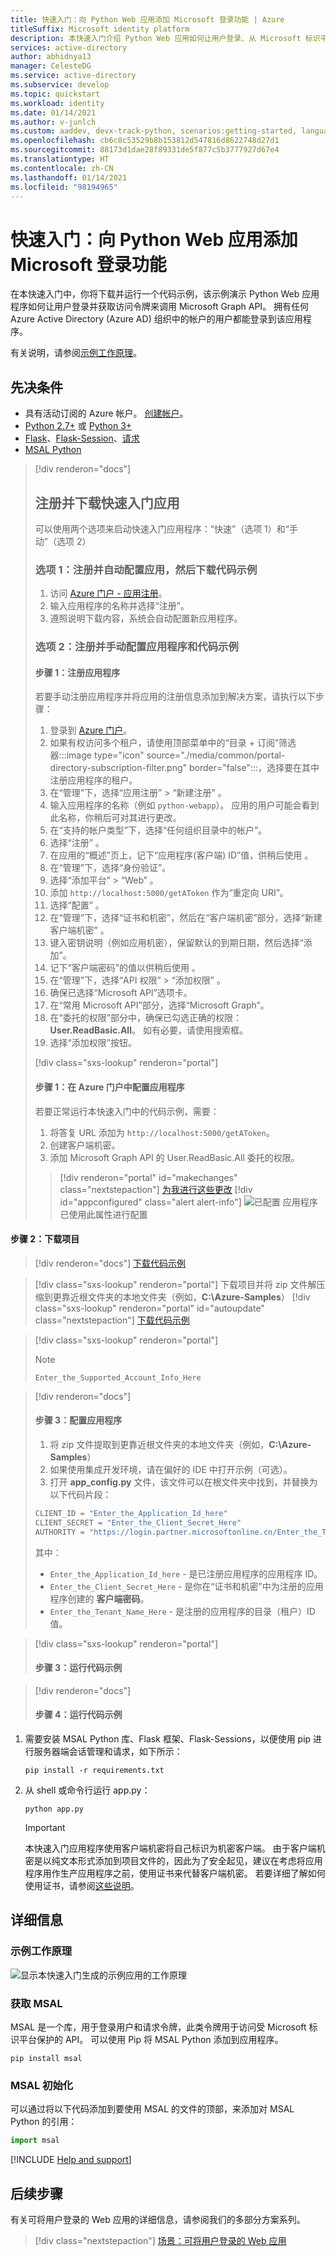 ```yaml
---
title: 快速入门：向 Python Web 应用添加 Microsoft 登录功能 | Azure
titleSuffix: Microsoft identity platform
description: 本快速入门介绍 Python Web 应用如何让用户登录、从 Microsoft 标识平台获取访问令牌以及调用 Microsoft Graph API。
services: active-directory
author: abhidnya13
manager: CelesteDG
ms.service: active-directory
ms.subservice: develop
ms.topic: quickstart
ms.workload: identity
ms.date: 01/14/2021
ms.author: v-junlch
ms.custom: aaddev, devx-track-python, scenarios:getting-started, languages:Python
ms.openlocfilehash: cb6c8c53529b8b153812d547816d8622748d27d1
ms.sourcegitcommit: 88173d1dae28f89331de5f877c5b3777927d67e4
ms.translationtype: HT
ms.contentlocale: zh-CN
ms.lasthandoff: 01/14/2021
ms.locfileid: "98194965"
---
```

# <a name="quickstart-add-sign-in-with-microsoft-to-a-python-web-app"></a>快速入门：向 Python Web 应用添加 Microsoft 登录功能

在本快速入门中，你将下载并运行一个代码示例，该示例演示 Python Web 应用程序如何让用户登录并获取访问令牌来调用 Microsoft Graph API。 拥有任何 Azure Active Directory (Azure AD) 组织中的帐户的用户都能登录到该应用程序。

有关说明，请参阅[示例工作原理](#how-the-sample-works)。

## <a name="prerequisites"></a>先决条件

- 具有活动订阅的 Azure 帐户。 [创建帐户](https://www.microsoft.com/china/azure/index.html?fromtype=cn)。
- [Python 2.7+](https://www.python.org/downloads/release/python-2713) 或 [Python 3+](https://www.python.org/downloads/release/python-364/)
- [Flask](http://flask.pocoo.org/)、[Flask-Session](https://pypi.org/project/Flask-Session/)、[请求](https://requests.kennethreitz.org/en/master/)
- [MSAL Python](https://github.com/AzureAD/microsoft-authentication-library-for-python)

> [!div renderon="docs"]
>
> ## <a name="register-and-download-your-quickstart-app"></a>注册并下载快速入门应用
>
> 可以使用两个选项来启动快速入门应用程序：“快速”（选项 1）和“手动”（选项 2）
>
> ### <a name="option-1-register-and-auto-configure-your-app-and-then-download-your-code-sample"></a>选项 1：注册并自动配置应用，然后下载代码示例
>
> 1. 访问 [Azure 门户 - 应用注册](https://portal.azure.cn/#blade/Microsoft_AAD_RegisteredApps/applicationsListBlade/quickStartType/PythonQuickstartPage/sourceType/docs)。
> 1. 输入应用程序的名称并选择“注册”。
> 1. 遵照说明下载内容，系统会自动配置新应用程序。
>
> ### <a name="option-2-register-and-manually-configure-your-application-and-code-sample"></a>选项 2：注册并手动配置应用程序和代码示例
>
> #### <a name="step-1-register-your-application"></a>步骤 1：注册应用程序
>
> 若要手动注册应用程序并将应用的注册信息添加到解决方案，请执行以下步骤：
>
> 1. 登录到 <a href="https://portal.azure.cn/" target="_blank">Azure 门户<span class="docon docon-navigate-external x-hidden-focus"></span></a>。
> 1. 如果有权访问多个租户，请使用顶部菜单中的“目录 + 订阅”筛选器:::image type="icon" source="./media/common/portal-directory-subscription-filter.png" border="false":::，选择要在其中注册应用程序的租户。
> 1. 在“管理”下，选择“应用注册” > “新建注册”  。
> 1. 输入应用程序的名称（例如 `python-webapp`）。 应用的用户可能会看到此名称，你稍后可对其进行更改。
> 1. 在“支持的帐户类型”下，选择“任何组织目录中的帐户”。 
> 1. 选择“注册”  。
> 1. 在应用的“概述”页上，记下“应用程序(客户端) ID”值，供稍后使用 。
> 1. 在“管理”下，选择“身份验证”。 
> 1. 选择“添加平台” > “Web” 。
> 1. 添加 `http://localhost:5000/getAToken` 作为“重定向 URI”。
> 1. 选择“配置” 。
> 1. 在“管理”下，选择“证书和机密”，然后在“客户端机密”部分，选择“新建客户端机密”   。
> 1. 键入密钥说明（例如应用机密），保留默认的到期日期，然后选择“添加”。
> 1. 记下“客户端密码”的值以供稍后使用 。
> 1. 在“管理”下，选择“API 权限” > “添加权限”  。
>1.  确保已选择“Microsoft API”选项卡。
> 1. 在“常用 Microsoft API”部分，选择“Microsoft Graph”。
> 1. 在“委托的权限”部分中，确保已勾选正确的权限：**User.ReadBasic.All**。 如有必要，请使用搜索框。
> 1. 选择“添加权限”按钮。
>
> [!div class="sxs-lookup" renderon="portal"]
>
> #### <a name="step-1-configure-your-application-in-azure-portal"></a>步骤 1：在 Azure 门户中配置应用程序
>
> 若要正常运行本快速入门中的代码示例，需要：
>
> 1. 将答复 URL 添加为 `http://localhost:5000/getAToken`。
> 1. 创建客户端机密。
> 1. 添加 Microsoft Graph API 的 User.ReadBasic.All 委托的权限。
>
> > [!div renderon="portal" id="makechanges" class="nextstepaction"]
> > [为我进行这些更改]()
> > [!div id="appconfigured" class="alert alert-info"]
> > ![已配置](./media/quickstart-v2-aspnet-webapp/green-check.png) 应用程序已使用此属性进行配置

#### <a name="step-2-download-your-project"></a>步骤 2：下载项目
> [!div renderon="docs"]
> [下载代码示例](https://github.com/Azure-Samples/ms-identity-python-webapp/archive/master.zip)

> [!div class="sxs-lookup" renderon="portal"]
> 下载项目并将 zip 文件解压缩到更靠近根文件夹的本地文件夹（例如，**C:\Azure-Samples**）
> [!div class="sxs-lookup" renderon="portal" id="autoupdate" class="nextstepaction"]
> [下载代码示例](https://github.com/Azure-Samples/ms-identity-python-webapp/archive/master.zip)

> [!div class="sxs-lookup" renderon="portal"]
> > [!NOTE]
> > `Enter_the_Supported_Account_Info_Here`

> [!div renderon="docs"]
> #### <a name="step-3-configure-the-application"></a>步骤 3：配置应用程序
>
> 1. 将 zip 文件提取到更靠近根文件夹的本地文件夹（例如，**C:\Azure-Samples**）
> 1. 如果使用集成开发环境，请在偏好的 IDE 中打开示例（可选）。
> 1. 打开 **app_config.py** 文件，该文件可以在根文件夹中找到，并替换为以下代码片段：
>
> ```python
> CLIENT_ID = "Enter_the_Application_Id_here"
> CLIENT_SECRET = "Enter_the_Client_Secret_Here"
> AUTHORITY = "https://login.partner.microsoftonline.cn/Enter_the_Tenant_Name_Here"
> ```
> 其中：
>
> - `Enter_the_Application_Id_here` - 是已注册应用程序的应用程序 ID。
> - `Enter_the_Client_Secret_Here` - 是你在“证书和机密”中为注册的应用程序创建的 **客户端密码**。
> - `Enter_the_Tenant_Name_Here` - 是注册的应用程序的目录（租户）ID 值。

> [!div class="sxs-lookup" renderon="portal"]
> #### <a name="step-3-run-the-code-sample"></a>步骤 3：运行代码示例

> [!div renderon="docs"]
> #### <a name="step-4-run-the-code-sample"></a>步骤 4：运行代码示例

1. 需要安装 MSAL Python 库、Flask 框架、Flask-Sessions，以便使用 pip 进行服务器端会话管理和请求，如下所示：

    ```Shell
    pip install -r requirements.txt
    ```

2. 从 shell 或命令行运行 app.py：

    ```Shell
    python app.py
    ```
   > [!IMPORTANT]
   > 本快速入门应用程序使用客户端机密将自己标识为机密客户端。 由于客户端机密是以纯文本形式添加到项目文件的，因此为了安全起见，建议在考虑将应用程序用作生产应用程序之前，使用证书来代替客户端机密。 若要详细了解如何使用证书，请参阅[这些说明](./active-directory-certificate-credentials.md)。

## <a name="more-information"></a>详细信息

### <a name="how-the-sample-works"></a>示例工作原理
![显示本快速入门生成的示例应用的工作原理](./media/quickstart-v2-python-webapp/python-quickstart.svg)

### <a name="getting-msal"></a>获取 MSAL
MSAL 是一个库，用于登录用户和请求令牌，此类令牌用于访问受 Microsoft 标识平台保护的 API。
可以使用 Pip 将 MSAL Python 添加到应用程序。

```Shell
pip install msal
```

### <a name="msal-initialization"></a>MSAL 初始化
可以通过将以下代码添加到要使用 MSAL 的文件的顶部，来添加对 MSAL Python 的引用：

```Python
import msal
```

[!INCLUDE [Help and support](../../../includes/active-directory-develop-help-support-include.md)]

## <a name="next-steps"></a>后续步骤

有关可将用户登录的 Web 应用的详细信息，请参阅我们的多部分方案系列。

> [!div class="nextstepaction"]
> [场景：可将用户登录的 Web 应用](scenario-web-app-sign-user-overview.md)

